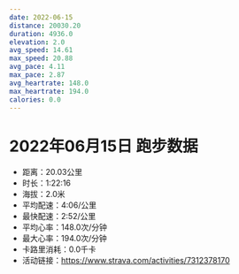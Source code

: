 ```yaml
---
date: 2022-06-15
distance: 20030.20
duration: 4936.0
elevation: 2.0
avg_speed: 14.61
max_speed: 20.88
avg_pace: 4.11
max_pace: 2.87
avg_heartrate: 148.0
max_heartrate: 194.0
calories: 0.0
---
```


# 2022年06月15日 跑步数据

- 距离：20.03公里
- 时长：1:22:16
- 海拔：2.0米
- 平均配速：4:06/公里
- 最快配速：2:52/公里
- 平均心率：148.0次/分钟
- 最大心率：194.0次/分钟
- 卡路里消耗：0.0千卡
- 活动链接：https://www.strava.com/activities/7312378170

